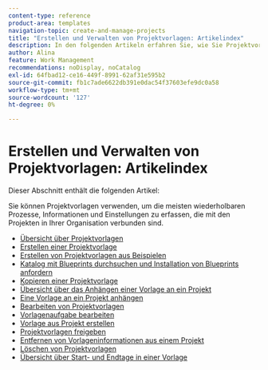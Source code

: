 ```yaml
---
content-type: reference
product-area: templates
navigation-topic: create-and-manage-projects
title: "Erstellen und Verwalten von Projektvorlagen: Artikelindex"
description: In den folgenden Artikeln erfahren Sie, wie Sie Projektvorlagen erstellen und verwalten.
author: Alina
feature: Work Management
recommendations: noDisplay, noCatalog
exl-id: 64fbad12-ce16-449f-8991-62af31e595b2
source-git-commit: fb1c7ade6622db391e0dac54f37603efe9dc0a58
workflow-type: tm+mt
source-wordcount: '127'
ht-degree: 0%

---
```


# Erstellen und Verwalten von Projektvorlagen: Artikelindex

Dieser Abschnitt enthält die folgenden Artikel:

Sie können Projektvorlagen verwenden, um die meisten wiederholbaren Prozesse, Informationen und Einstellungen zu erfassen, die mit den Projekten in Ihrer Organisation verbunden sind.

* [Übersicht über Projektvorlagen](../../../manage-work/projects/create-and-manage-templates/project-template-overview.md)
* [Erstellen einer Projektvorlage](../../../manage-work/projects/create-and-manage-templates/create-template.md)
* [Erstellen von Projektvorlagen aus Beispielen](../../../manage-work/projects/create-and-manage-templates/create-templates-from-examples.md)
* [Katalog mit Blueprints durchsuchen und Installation von Blueprints anfordern](../../../administration-and-setup/blueprints/browse-catalog.md)
* [Kopieren einer Projektvorlage](../../../manage-work/projects/create-and-manage-templates/copy-template.md)
* [Übersicht über das Anhängen einer Vorlage an ein Projekt](../../../manage-work/projects/create-and-manage-templates/attach-template-to-project-overview.md)
* [Eine Vorlage an ein Projekt anhängen](../../../manage-work/projects/create-and-manage-templates/attach-template-to-project.md)
* [Bearbeiten von Projektvorlagen](../../../manage-work/projects/create-and-manage-templates/edit-templates.md)
* [Vorlagenaufgabe bearbeiten](../../../manage-work/projects/create-and-manage-templates/edit-template-task.md)
* [Vorlage aus Projekt erstellen](../../../manage-work/projects/create-and-manage-templates/create-template-from-project.md)
* [Projektvorlagen freigeben](../../../manage-work/projects/create-and-manage-templates/share-project-template.md)
* [Entfernen von Vorlageninformationen aus einem Projekt](../../../manage-work/projects/create-and-manage-templates/remove-template-from-project.md)
* [Löschen von Projektvorlagen](../../../manage-work/projects/create-and-manage-templates/delete-templates.md)
* [Übersicht über Start- und Endtage in einer Vorlage](../../../manage-work/projects/create-and-manage-templates/overview-of-start-completion-day-on-template.md)
